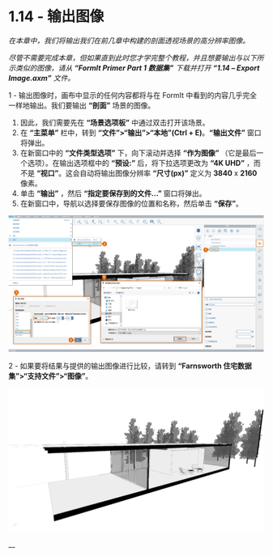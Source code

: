 # 1.14 - 输出图像

_在本章中，我们将输出我们在前几章中构建的剖面透视场景的高分辨率图像。_

_尽管不需要完成本章，但如果直到此时您才学完整个教程，并且想要输出与以下所示类似的图像，请从_ _**“FormIt Primer Part 1 数据集”** 下载并打开_ _**“1.14 – Export Image.axm”**_ _文件。_

1 - 输出图像时，画布中显示的任何内容都将与在 FormIt 中看到的内容几乎完全一样地输出。我们要输出 **“剖面”** 场景的图像。

1. 因此，我们需要先在 **“场景选项板”** 中通过双击打开该场景。
2. 在 **“主菜单”** 栏中，转到 **“文件”>“输出”>“本地”(Ctrl + E)**。**“输出文件”** 窗口将弹出。
3. 在新窗口中的 **“文件类型选项”** 下，向下滚动并选择 **“作为图像”** （它是最后一个选项）。在输出选项框中的 **“预设:”** 后，将下拉选项更改为 **“4K UHD”** ，而不是 **“视口”**。这会自动将输出图像分辨率 **“尺寸(px)”** 定义为 **3840** x **2160** 像素。
4. 单击 **“输出”** ，然后 **“指定要保存到的文件…”** 窗口将弹出。
5. 在新窗口中，导航以选择要保存图像的位置和名称，然后单击 **“保存”**。

![](<../../.gitbook/assets/0 (5).png>)

2 - 如果要将结果与提供的输出图像进行比较，请转到 **“Farnsworth 住宅数据集”>“支持文件”>“图像”**。

![Provided sample export image from the Farnsworth House Data Set.](<../../.gitbook/assets/1 (16).png>)

\_\_
